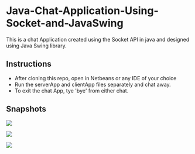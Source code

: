 # Java-Chat-Application-Using-Socket-and-JavaSwing
This is a chat Application created using the Socket API in java and designed using Java Swing library.

## Instructions
- After cloning this repo, open in Netbeans or any IDE of your choice
- Run the serverApp and clientApp files separately and chat away.
- To exit the chat App, tye 'bye' from either chat.

## Snapshots

![](https://github.com/olumide1128/Java-Chat-Application-Using-Socket-and-JavaSwing/blob/master/screenshots/Screenshot%20(182).png)

![](https://github.com/olumide1128/Java-Chat-Application-Using-Socket-and-JavaSwing/blob/master/screenshots/Screenshot%20(183).png)

![](https://github.com/olumide1128/Java-Chat-Application-Using-Socket-and-JavaSwing/blob/master/screenshots/Screenshot%20(184).png)
